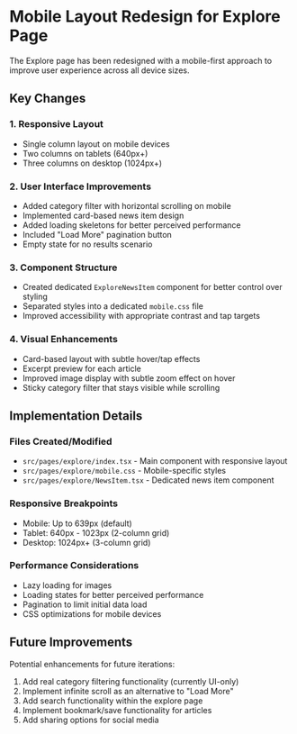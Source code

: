 # Mobile Layout Redesign for Explore Page

The Explore page has been redesigned with a mobile-first approach to improve user experience across all device sizes.

## Key Changes

### 1. Responsive Layout

- Single column layout on mobile devices
- Two columns on tablets (640px+)
- Three columns on desktop (1024px+)

### 2. User Interface Improvements

- Added category filter with horizontal scrolling on mobile
- Implemented card-based news item design
- Added loading skeletons for better perceived performance
- Included "Load More" pagination button
- Empty state for no results scenario

### 3. Component Structure

- Created dedicated `ExploreNewsItem` component for better control over styling
- Separated styles into a dedicated `mobile.css` file
- Improved accessibility with appropriate contrast and tap targets

### 4. Visual Enhancements

- Card-based layout with subtle hover/tap effects
- Excerpt preview for each article
- Improved image display with subtle zoom effect on hover
- Sticky category filter that stays visible while scrolling

## Implementation Details

### Files Created/Modified

- `src/pages/explore/index.tsx` - Main component with responsive layout
- `src/pages/explore/mobile.css` - Mobile-specific styles
- `src/pages/explore/NewsItem.tsx` - Dedicated news item component

### Responsive Breakpoints

- Mobile: Up to 639px (default)
- Tablet: 640px - 1023px (2-column grid)
- Desktop: 1024px+ (3-column grid)

### Performance Considerations

- Lazy loading for images
- Loading states for better perceived performance
- Pagination to limit initial data load
- CSS optimizations for mobile devices

## Future Improvements

Potential enhancements for future iterations:

1. Add real category filtering functionality (currently UI-only)
2. Implement infinite scroll as an alternative to "Load More"
3. Add search functionality within the explore page
4. Implement bookmark/save functionality for articles
5. Add sharing options for social media
